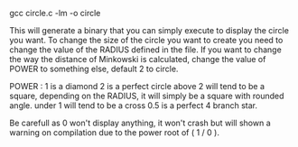 gcc circle.c -lm -o circle

This will generate a binary that you can simply execute to display the circle you want.
To change the size of the circle you want to create you need to change the value of the RADIUS defined in the file.
If you want to change the way the distance of Minkowski is calculated, change the value of POWER to something else, default 2 to circle.

POWER :
1 is a diamond
2 is a perfect circle
above 2 will tend to be a square, depending on the RADIUS, it will simply be a square with rounded angle.
under 1 will tend to be a cross
0.5 is a perfect 4 branch star.

Be carefull as 0 won't display anything, it won't crash but will shown a warning on compilation due to the power root of ( 1 / 0 ).
